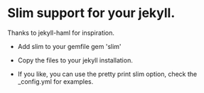 # Slim support for your jekyll.

Thanks to jekyll-haml for inspiration.

* Add slim to your gemfile
        gem 'slim'

* Copy the files to your jekyll installation.
* If you like, you can use the pretty print slim option, check the _config.yml for examples.
